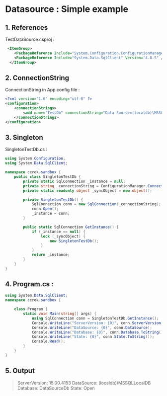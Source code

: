 # Datasource : Simple example

## 1. References  
TestDataSource.csproj :   

```xml
 <ItemGroup>
    <PackageReference Include="System.Configuration.ConfigurationManager" Version="7.0.0" />
    <PackageReference Include="System.Data.SqlClient" Version="4.8.5" />
  </ItemGroup>
```

## 2. ConnectionString   
ConnectionString in App.config file :  
```xml
<?xml version="1.0" encoding="utf-8" ?>
<configuration>
	<connectionStrings>
		<add name="TestDb" connectionString="Data Source=(localdb)\MSSQLLocalDB;Initial Catalog=DataSourceDb;Integrated Security=True" providerName="System.Data.SqlClient" />
	</connectionStrings>
</configuration>
```

## 3. Singleton  
SingletonTestDb.cs :  
```csharp
using System.Configuration;
using System.Data.SqlClient;

namespace ccrek.sandbox {
	public class SingletonTestDb {
		private static SqlConnection _instance = null;
		private string _connectionString = ConfigurationManager.ConnectionStrings["TestDb"].ToString();
		private static readonly object _syncObject = new object();

		private SingletonTestDb() {
			SqlConnection conn = new SqlConnection(_connectionString);
			conn.Open();
			_instance = conn;
		}

		public static SqlConnection GetInstance() {
			if (_instance == null) {
				lock (_syncObject) {
					new SingletonTestDb();
				}
			}
			return _instance;
		}
	}
}
```

## 4. Program.cs :   
```csharp
using System.Data.SqlClient;
namespace ccrek.sandbox {

	class Program {
		static void Main(string[] args) {
			using SqlConnection conn = SingletonTestDb.GetInstance();
			Console.WriteLine("ServerVersion: {0}", conn.ServerVersion);
			Console.WriteLine("DataSource: {0}", conn.DataSource);
			Console.WriteLine("Database: {0}", conn.Database.ToString());
			Console.WriteLine("State: {0}", conn.State.ToString());
			Console.Read();
		}
	}
}
```

## 5. Output  
>ServerVersion: 15.00.4153
DataSource: (localdb)\MSSQLLocalDB
Database: DataSourceDb
State: Open
